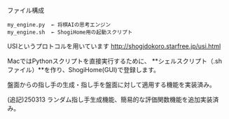 ファイル構成
```
my_engine.py  ← 将棋AIの思考エンジン
my_engine.sh  ← ShogiHome用の起動スクリプト
```

USIというプロトコルを用いています
http://shogidokoro.starfree.jp/usi.html

MacではPythonスクリプトを直接実行するために、
**シェルスクリプト（.shファイル）**を作り、ShogiHome(GUI)で登録します。

盤面からの指し手の生成・指し手を盤面に対して適用する機能を実装済み。

(追記)250313
ランダム指し手生成機能、簡易的な評価関数機能を追加実装済み。
